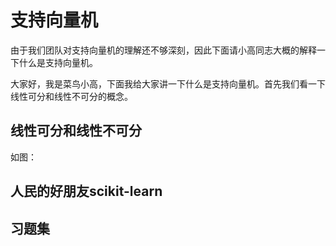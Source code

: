# 支持向量机

由于我们团队对支持向量机的理解还不够深刻，因此下面请小高同志大概的解释一下什么是支持向量机。

大家好，我是菜鸟小高，下面我给大家讲一下什么是支持向量机。首先我们看一下线性可分和线性不可分的概念。

## 线性可分和线性不可分

如图：



## 人民的好朋友scikit-learn

## 习题集